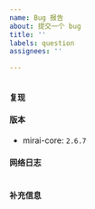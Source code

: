 ```yaml
---
name: Bug 报告
about: 提交一个 bug
title: ''
labels: question
assignees: ''

---
```


<!--
  感谢你来到这里,
  在反馈前, 请确认你已经做了下面这些事情
  - 对照 releases，相关问题未在近期更新中解决
  - 搜索了已有的 issues 列表中有没相关的信息
  - 阅读了 Mirai 的相关文档
-->

<!--在下面空白处详细描述你遇到的问题-->





<!--请尽量在 ``` 之间空白处附加全面的相关日志. 请不要截图. 如果日志过大, 可以上传文件.-->
```

```


#### 复现
<!--在这里简略说明如何让这个问题再次发生-->
<!--可使用 1.  2.  3.  的列表格式，或其他任意恰当的格式-->
<!--如果你不确定如何复现, 请尽量描述发生当时的情景-->



#### 版本
- mirai-core: `2.6.7` <!--在 `` 中填写你正在使用的版本号，如 `2.6.7`-->

<!--如果你正在通过 mirai-console 或其他间接使用 mirai-core 的中间件（如 mirai-native、mirai-api-http 或者其他第三方 SDK）, 请同样提供版本号-->

#### 网络日志

<!--
请尽量在下方 ``` 空白处附加网络日志, 如果正在使用 mirai-console, 一般网络日志位于 bots/<****>/logs 里, 请不要截图.  如果日志过大, 可以上传文件
-->

```

```


#### 补充信息
<!--如有必要，你可以在下文继续添加其他信息-->

